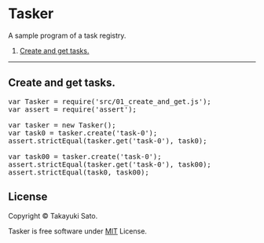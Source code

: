 # Tasker

A sample program of a task registry.

1. [Create and get tasks.](#create_and_get)

---

## <a name="create_and_get"></a>Create and get tasks.

<pre class="js">
var Tasker = require('src/01_create_and_get.js');
var assert = require('assert');

var tasker = new Tasker();
var task0 = tasker.create('task-0');
assert.strictEqual(tasker.get('task-0'), task0);

var task00 = tasker.create('task-0');
assert.strictEqual(tasker.get('task-0'), task00);
assert.strictEqual(task0, task00);
</pre>

## License

Copyright © Takayuki Sato.

Tasker is free software under [MIT](<http://opensource.org/licenses/MIT>) License.
